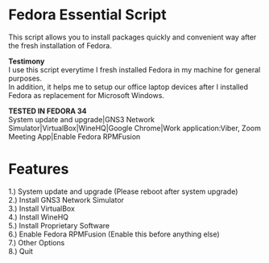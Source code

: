 # Fedora Essential Script

This script allows you to install packages quickly and convenient way after the fresh installation of Fedora.</br>

**Testimony**</br>
I use this script everytime I fresh installed Fedora in my machine for general purposes.</br>
In addition, it helps me to setup our office laptop devices after I installed Fedora as replacement for Microsoft Windows.

**TESTED IN FEDORA 34**</br>
System update and upgrade|GNS3 Network Simulator|VirtualBox|WineHQ|Google Chrome|Work application:Viber, Zoom Meeting App|Enable Fedora RPMFusion

# Features

1.) System update and upgrade (Please reboot after system upgrade)</br>
2.) Install GNS3 Network Simulator</br>
3.) Install VirtualBox</br>
4.) Install WineHQ</br>
5.) Install Proprietary Software</br>
6.) Enable Fedora RPMFusion (Enable this before anything else)</br>
7.) Other Options</br>
8.) Quit</br>
